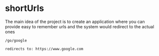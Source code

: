 # shortUrls

The main idea of the project is to create an application where you can provide easy to remember urls and the system would redirect to the actual ones
```angular2
/go/google

redirects to: https://www.google.com
```

